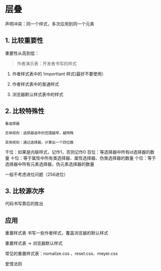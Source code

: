 # 层叠

声明冲突：同一个样式，多次应用到同一个元素



## 1. 比较重要性

重要性从高到低：

> 作者演示表：开发者书写的样式

1) 作者样式表中的  !importtant 样式(最好不要使用）

2) 作者样式表中的普通样式

3) 浏览器默认样式表中的样式



## 2. 比较特殊性

 	看选择器

  	总体规则：选择器选中的范围越窄，越特殊

	具体规则：通过选择器，计算出一个四位数

千位：如果是内联样式，记作1，否则记作0
百位：等选择器中所有id选择器的数量
十位：等于属性中所有类选择器、属性选择器、伪类选择器的数量
个位：等于选择器中所有元素选择器，伪元素选择器的数量 

一般不考虑进位问题（256进位）




## 3. 比较源次序

代码书写靠后的胜出



## 应用

重置样式表
书写一些作者样式，覆盖浏览器的默认样式

重置样式表 -> 浏览器默认样式

常见的重置样式表：nomalize.css 、reset.css、meyer.css

爱恨法则